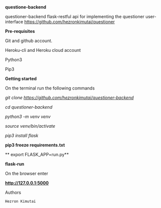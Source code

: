 **questione-backend**

questioner-backend  flask-restful api for implementing the questioner user-interface https://github.com/hezronkimutai/questioner  

**Pre-requisites**

Git and github account.

Heroku-cli and Heroku cloud account

Python3

Pip3


**Getting started**

On the terminal run the following commands

*git clone https://github.com/hezronkimutai/questioner-backend*

*cd questioner-backend*

*python3 -m venv venv*

*source venv/bin/activate*

*pip3 install flask*

**pip3 freeze requirements.txt**

** export FLASK_APP=run.py**

**flask-run**


On the browser enter 

**http://127.0.0.1:5000**



Authors

    Hezron Kimutai

